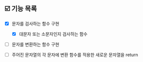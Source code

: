 ## ☑️ 기능 목록

- [x] 문자를 검사하는 함수 구현
  
  - [x] 대문자 또는 소문자인지 검사하는 함수

- [ ] 문자를 변환하는 함수 구현

- [ ] 주어진 문자열의 각 문자에 변환 함수를 적용한 새로운 문자열을 return
